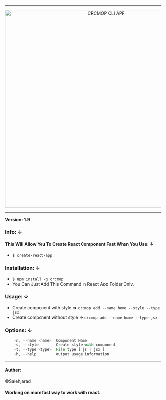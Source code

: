 
--------------
<p align="center">
    <img alt="CRCMOP CLI APP" src="https://image.ibb.co/eFnM2e/crcmop_logo.png" width="638">
</p>

--------------

**Version: 1.9**


### Info: &darr;  
#### This Will Allow You To Create React Component Fast When You Use: &darr;  
* `$ create-react-app`

### Installation: &darr;

* `$ npm install -g crcmop`
* You Can Just Add This Command In React App Folder Only.

### Usage: &darr;

* Create component with style => `crcmop add --name home --style --type jsx`
* Create component without style => `crcmop add --name home --type jsx`

### Options: &darr;

```js
    -n, --name <name>  Component Name
    -s, --style        Create style with component
    -t, --type <type>  File type [ js | jsx ]
    -h, --help         output usage information
```

---------------

#### Auther:  
&copy;Salehjarad


#### Working on more fast way to work with react.